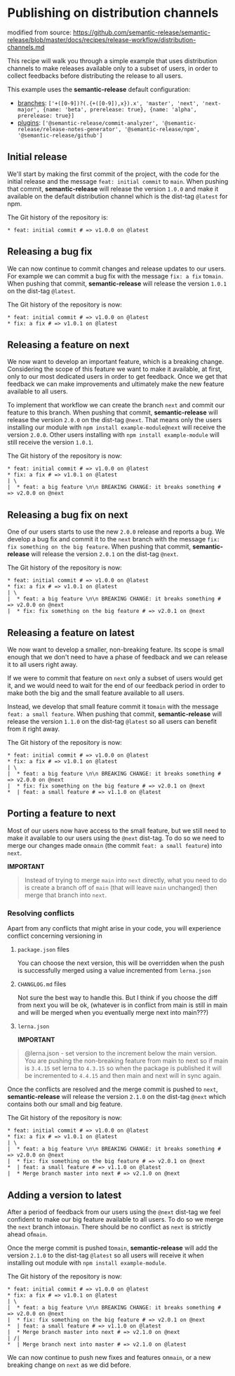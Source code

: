 # Publishing on distribution channels

modified from source: https://github.com/semantic-release/semantic-release/blob/master/docs/recipes/release-workflow/distribution-channels.md

This recipe will walk you through a simple example that uses distribution channels to make releases available only to a subset of users, in order to collect feedbacks before distributing the release to all users.

This example uses the **semantic-release** default configuration:
- [branches](../../usage/configuration.md#branches): `['+([0-9])?(.{+([0-9]),x}).x', 'master', 'next', 'next-major', {name: 'beta', prerelease: true}, {name: 'alpha', prerelease: true}]`
- [plugins](../../usage/configuration.md#plugins): `['@semantic-release/commit-analyzer', '@semantic-release/release-notes-generator', '@semantic-release/npm', '@semantic-release/github']`

## Initial release

We'll start by making the first commit of the project, with the code for the initial release and the message `feat: initial commit` to `main`. When pushing that commit, **semantic-release** will release the version `1.0.0` and make it available on the default distribution channel which is the dist-tag `@latest` for npm.

The Git history of the repository is:

```
* feat: initial commit # => v1.0.0 on @latest
```

## Releasing a bug fix

We can now continue to commit changes and release updates to our users. For example we can commit a bug fix with the message `fix: a fix` to`main`. When pushing that commit, **semantic-release** will release the version `1.0.1` on the dist-tag `@latest`.

The Git history of the repository is now:

```
* feat: initial commit # => v1.0.0 on @latest
* fix: a fix # => v1.0.1 on @latest
```

## Releasing a feature on next

We now want to develop an important feature, which is a breaking change. Considering the scope of this feature we want to make it available, at first, only to our most dedicated users in order to get feedback. Once we get that feedback we can make improvements and ultimately make the new feature available to all users.

To implement that workflow we can create the branch `next` and commit our feature to this branch. When pushing that commit, **semantic-release** will release the version `2.0.0` on the dist-tag `@next`. That means only the users installing our module with `npm install example-module@next` will receive the version `2.0.0`. Other users installing with `npm install example-module` will still receive the version `1.0.1`.

The Git history of the repository is now:

```
* feat: initial commit # => v1.0.0 on @latest
* fix: a fix # => v1.0.1 on @latest
| \
|  * feat: a big feature \n\n BREAKING CHANGE: it breaks something # => v2.0.0 on @next
```

## Releasing a bug fix on next

One of our users starts to use the new `2.0.0` release and reports a bug. We develop a bug fix and commit it to the `next` branch with the message `fix: fix something on the big feature`. When pushing that commit, **semantic-release** will release the version `2.0.1` on the dist-tag `@next`.

The Git history of the repository is now:

```
* feat: initial commit # => v1.0.0 on @latest
* fix: a fix # => v1.0.1 on @latest
| \
|  * feat: a big feature \n\n BREAKING CHANGE: it breaks something # => v2.0.0 on @next
|  * fix: fix something on the big feature # => v2.0.1 on @next
```

## Releasing a feature on latest

We now want to develop a smaller, non-breaking feature. Its scope is small enough that we don't need to have a phase of feedback and we can release it to all users right away.

If we were to commit that feature on `next` only a subset of users would get it, and we would need to wait for the end of our feedback period in order to make both the big and the small feature available to all users.

Instead, we develop that small feature commit it to`main` with the message `feat: a small feature`. When pushing that commit, **semantic-release** will release the version `1.1.0` on the dist-tag `@latest` so all users can benefit from it right away.

The Git history of the repository is now:

```
* feat: initial commit # => v1.0.0 on @latest
* fix: a fix # => v1.0.1 on @latest
| \
|  * feat: a big feature \n\n BREAKING CHANGE: it breaks something # => v2.0.0 on @next
|  * fix: fix something on the big feature # => v2.0.1 on @next
*  | feat: a small feature # => v1.1.0 on @latest
```

## Porting a feature to next

Most of our users now have access to the small feature, but we still need to make it available to our users using the `@next` dist-tag. To do so we need to merge our changes made on`main` (the commit `feat: a small feature`) into `next`. 

**IMPORTANT**

> Instead of trying to merge `main` into `next` directly, what you need to do is create a branch off of `main` (that will leave `main` unchanged) then merge that branch into `next`.  


### Resolving conflicts

Apart from any conflicts that might arise in your code, you will experience conflict concerning versioning in

1. `package.json` files

   You can choose the next version, this will be overridden when the push is successfully merged using a value incremented from `lerna.json`

2.  `CHANGLOG.md` files

    Not sure the best way to handle this.  But I think if you choose the diff from next you will be ok, (whatever is in conflict from main is still in main and will be merged when you eventually merge next into main???)

3. `lerna.json`   

   **IMPORTANT**

  > @lerna.json - set version to the increment below the main version.  You are pushing the non-breaking feature from main to next so if main is `3.4.15` set lerna to `4.3.15` so when the package is published it will be incremented to `4.4.15` and then main and next will in sync again.



Once the conflicts are resolved and the merge commit is pushed to `next`, **semantic-release** will release the version `2.1.0` on the dist-tag `@next` which contains both our small and big feature.

The Git history of the repository is now:

```
* feat: initial commit # => v1.0.0 on @latest
* fix: a fix # => v1.0.1 on @latest
| \
|  * feat: a big feature \n\n BREAKING CHANGE: it breaks something # => v2.0.0 on @next
|  * fix: fix something on the big feature # => v2.0.1 on @next
*  | feat: a small feature # => v1.1.0 on @latest
|  * Merge branch master into next # => v2.1.0 on @next
```

## Adding a version to latest

After a period of feedback from our users using the `@next` dist-tag we feel confident to make our big feature available to all users. To do so we merge the `next` branch into`main`. There should be no conflict as `next` is strictly ahead of`main`.

Once the merge commit is pushed to`main`, **semantic-release** will add the version `2.1.0` to the dist-tag `@latest` so all users will receive it when installing out module with `npm install example-module`.

The Git history of the repository is now:

```
* feat: initial commit # => v1.0.0 on @latest
* fix: a fix # => v1.0.1 on @latest
| \
|  * feat: a big feature \n\n BREAKING CHANGE: it breaks something # => v2.0.0 on @next
|  * fix: fix something on the big feature # => v2.0.1 on @next
*  | feat: a small feature # => v1.1.0 on @latest
|  * Merge branch master into next # => v2.1.0 on @next
| /|
*  | Merge branch next into master # => v2.1.0 on @latest
```

We can now continue to push new fixes and features on`main`, or a new breaking change on `next` as we did before.
